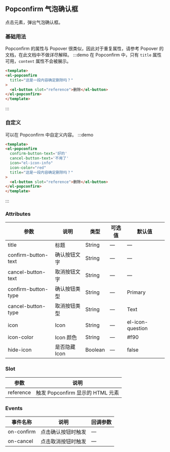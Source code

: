 ## Popconfirm 气泡确认框

点击元素，弹出气泡确认框。

### 基础用法

Popconfirm 的属性与 Popover 很类似，因此对于重复属性，请参考 Popover 的文档，在此文档中不做详尽解释。
:::demo 在 Popconfirm 中，只有 `title` 属性可用，`content` 属性不会被展示。
```html
<template>
<el-popconfirm
  title="这是一段内容确定删除吗？"
>
  <el-button slot="reference">删除</el-button>
</el-popconfirm>
</template>
````
:::

### 自定义

可以在 Popconfirm 中自定义内容。
:::demo
```html
<template>
<el-popconfirm
  confirm-button-text='好的'
  cancel-button-text='不用了'
  icon="el-icon-info"
  icon-color="red"
  title="这是一段内容确定删除吗？"
>
  <el-button slot="reference">删除</el-button>
</el-popconfirm>
</template>
```
:::

### Attributes
| 参数               | 说明                                                     | 类型              | 可选值      | 默认值 |
|--------------------|----------------------------------------------------------|-------------------|-------------|--------|
|  title              | 标题 | String | — | — |
|  confirm-button-text              | 确认按钮文字 | String | — | — |
|  cancel-button-text              | 取消按钮文字 | String | — | — |
|  confirm-button-type              | 确认按钮类型 | String | — | Primary |
|  cancel-button-type              | 取消按钮类型 | String | — | Text |
|  icon              | Icon | String | — | el-icon-question |
|  icon-color              | Icon 颜色 | String | — | #f90 |
|  hide-icon              | 是否隐藏 Icon | Boolean | — | false |

### Slot
| 参数 | 说明 |
|--- | ---|
| reference | 触发 Popconfirm 显示的 HTML 元素 |

### Events
| 事件名称 | 说明 | 回调参数 |
|---------|--------|---------|
| on-confirm | 点击确认按钮时触发 | — |
| on-cancel | 点击取消按钮时触发 | — |
